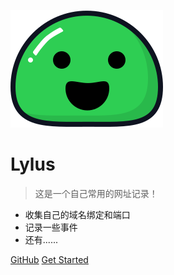 ![logo](_media/icon.svg)

# Lylus

> 这是一个自己常用的网址记录！

* 收集自己的域名绑定和端口
* 记录一些事件
* 还有......

[GitHub](https://github.com/lylus/gitbook/)
[Get Started](#quick-start)
